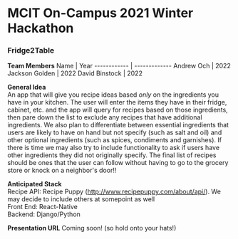 # MCIT On-Campus 2021 Winter Hackathon
### Fridge2Table

**Team Members** 
Name | Year
------------ | -------------
Andrew Och | 2022
Jackson Golden | 2022
David Binstock | 2022


**General Idea** <br />
An app that will give you recipe ideas based *only* on the ingredients you have in your kitchen. The user will enter the items they have in their
fridge, cabinet, etc. and the app will query for recipes based on those ingredients, then pare down the list to exclude any recipes that have additional ingredients. We also plan to differentiate between essential ingredients that users are likely to have on hand but not specify (such as salt and oil) and other optional ingredients (such as spices, condiments and garnishes). If there is time we may also try to include functionality to ask if users have other ingredients they did not originally specify. The final list of recipes should be ones that the user can follow without having to go to the grocery store or knock on a neighbor's door!!

**Anticipated Stack** <br /> 
Recipe API: Recipe Puppy (http://www.recipepuppy.com/about/api/). We may decide to include others at somepoint as well <br /> 
Front End: React-Native <br /> 
Backend: Django/Python <br /> 

**Presentation URL**
Coming soon! (so hold onto your hats!)
